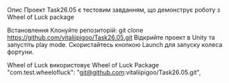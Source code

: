 Опис
Проект Task26.05 є тестовим завданням, що демонструє роботу з Wheel of Luck package

Встановлення
Клонуйте репозиторій:
git clone https://github.com/vitaliipigoo/Task26.05.git
Відкрийте проект в Unity та запустіть play mode. Скористайтесь кнопкою Launch для запуску колеса фортуни.

Wheel of Luck використовує Wheel of Luck Package
"com.test.wheelofluck": "git@github.com:vitaliipigoo/Task26.05.git",
